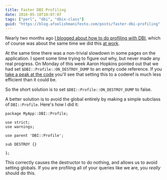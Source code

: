 ```yaml
---
title: Faster DBI Profiling
date: 2016-05-18T10:07:07
tags: ["perl", "dbi", "dbix-class"]
guid: "https://blog.afoolishmanifesto.com/posts/faster-dbi-profiling"
---
```

Nearly two months ago [I blogged about how to do profiling with
DBI](/posts/dbi-logging-and-profiling), which of course was about the same time
we did this [at work](https://www.ziprecruiter.com/).

<!--more-->

At the same time there was a non-trivial slowdown in some pages on the
application.  I spent some time trying to figure out why, but never made any
real progress.  On Monday of this week Aaron Hopkins pointed out that we had set
`$DBI::Profile::ON_DESTROY_DUMP` to an empty code reference.  If you [take a peak
at the code](https://metacpan.org/source/TIMB/DBI-1.636/lib/DBI/Profile.pm#L933)
you'll see that setting this to a coderef is much less efficient than it could be.

So the short solution is to set `$DBI::Profile::ON_DESTROY_DUMP` to false.

A better solution is to avoid the global entirely by making a simple subclass of
`DBI::Profile`.  Here's how I did it:

```
package MyApp::DBI::Profile;

use strict;
use warnings;

use parent 'DBI::Profile';

sub DESTROY {}

1;
```

This correctly causes the destructor to do nothing, and allows us to avoid
setting globals.  If you are profiling all of your queries like we are, you
*really* should do this.
